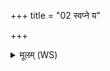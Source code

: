 +++
title = "02 स्वप्ने य"

+++
<details><summary>मूलम् (WS)</summary>

स्वप्ने य एकस्तमसा सहैत्यङ्गानि गृह्णन् पुरुषस्य चक्षुः ।  
स प्रातरेति तमसा पुनः सहाज्योतिरेति क्व सददेति ॥ २ ॥
</details>